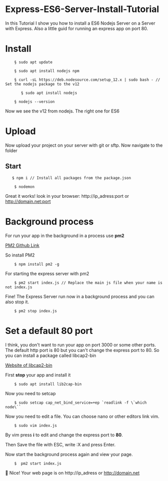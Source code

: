 # Express-ES6-Server-Install-Tutorial

In this Tutorial I show you how to install a ES6 Nodejs Server on a
Server with Express. Also a little guid for running an express app on port 80. 

# Install

```shell
    § sudo apt update
```

```shell
    § sudo apt install nodejs npm
```

```shell
    § curl -sL https://deb.nodesource.com/setup_12.x | sudo bash - // Set the nodejs package to the v12
```

```shell
       § sudo apt install nodejs
```

```shell
    § nodejs --version
```

Now we see the v12 from nodejs. The right one for ES6

# Upload

Now upload your project on your server with git or sftp. Now navigate to the folder

## Start

```shell
   $ npm i // Install all packages from the package.json
```

```shell
    $ nodemon
```

Great it works! look in your browser: http://ip_adress:port or http://domain.net:port

# Background process

For run your app in the background in a process use **pm2**

[PM2 Github Link](https://github.com/Unitech/pm2)

So install PM2

```shell
    $ npm install pm2 -g
```

For starting the express server with pm2

```shell
    $ pm2 start index.js // Replace the main js file when your name is not index.js
```

Fine! The Express Server run now in a background process and you can also stop it.

```shell
    $ pm2 stop index.js
``` 

# Set a default 80 port

I think, you don't want to run your app on port 3000 or some other ports. The default http port is 80
but you can't change the express port to 80. So you can install a package called libcap2-bin

 [Website of libcap2-bin](https://packages.debian.org/de/sid/libcap2-bin)
 
 First **stop** your app and install it
 
```shell
    $ sudo apt install lib2cap-bin
```

Now you need to setcap 

```shell
    $ sudo setcap cap_net_bind_service=+ep `readlink -f \`which node\``
```

Now you need to edit a file. You can choose nano or other editors link vim.

```shell
    $ sudo vim index.js
```

By vim press **i** to edit and change the express port to **80**.

Then Save the file with ESC, write :X and press Enter.

Now start the background process again and view your page.

```shell
    $  pm2 start index.js
```

🎉 Nice! Your web page is on http://ip_adress or http://domain.net

